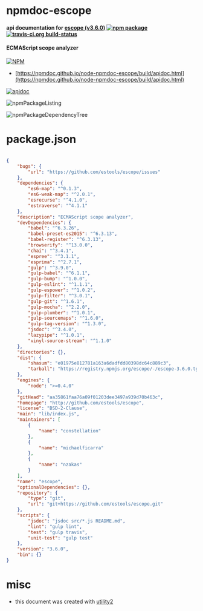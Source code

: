 # npmdoc-escope

#### api documentation for  [escope (v3.6.0)](http://github.com/estools/escope)  [![npm package](https://img.shields.io/npm/v/npmdoc-escope.svg?style=flat-square)](https://www.npmjs.org/package/npmdoc-escope) [![travis-ci.org build-status](https://api.travis-ci.org/npmdoc/node-npmdoc-escope.svg)](https://travis-ci.org/npmdoc/node-npmdoc-escope)

#### ECMAScript scope analyzer

[![NPM](https://nodei.co/npm/escope.png?downloads=true&downloadRank=true&stars=true)](https://www.npmjs.com/package/escope)

- [https://npmdoc.github.io/node-npmdoc-escope/build/apidoc.html](https://npmdoc.github.io/node-npmdoc-escope/build/apidoc.html)

[![apidoc](https://npmdoc.github.io/node-npmdoc-escope/build/screenCapture.buildCi.browser.%252Ftmp%252Fbuild%252Fapidoc.html.png)](https://npmdoc.github.io/node-npmdoc-escope/build/apidoc.html)

![npmPackageListing](https://npmdoc.github.io/node-npmdoc-escope/build/screenCapture.npmPackageListing.svg)

![npmPackageDependencyTree](https://npmdoc.github.io/node-npmdoc-escope/build/screenCapture.npmPackageDependencyTree.svg)



# package.json

```json

{
    "bugs": {
        "url": "https://github.com/estools/escope/issues"
    },
    "dependencies": {
        "es6-map": "^0.1.3",
        "es6-weak-map": "^2.0.1",
        "esrecurse": "^4.1.0",
        "estraverse": "^4.1.1"
    },
    "description": "ECMAScript scope analyzer",
    "devDependencies": {
        "babel": "^6.3.26",
        "babel-preset-es2015": "^6.3.13",
        "babel-register": "^6.3.13",
        "browserify": "^13.0.0",
        "chai": "^3.4.1",
        "espree": "^3.1.1",
        "esprima": "^2.7.1",
        "gulp": "^3.9.0",
        "gulp-babel": "^6.1.1",
        "gulp-bump": "^1.0.0",
        "gulp-eslint": "^1.1.1",
        "gulp-espower": "^1.0.2",
        "gulp-filter": "^3.0.1",
        "gulp-git": "^1.6.1",
        "gulp-mocha": "^2.2.0",
        "gulp-plumber": "^1.0.1",
        "gulp-sourcemaps": "^1.6.0",
        "gulp-tag-version": "^1.3.0",
        "jsdoc": "^3.4.0",
        "lazypipe": "^1.0.1",
        "vinyl-source-stream": "^1.1.0"
    },
    "directories": {},
    "dist": {
        "shasum": "e01975e812781a163a6dadfdd80398dc64c889c3",
        "tarball": "https://registry.npmjs.org/escope/-/escope-3.6.0.tgz"
    },
    "engines": {
        "node": ">=0.4.0"
    },
    "gitHead": "aa35861faa76a09f01203dee3497a939d70b463c",
    "homepage": "http://github.com/estools/escope",
    "license": "BSD-2-Clause",
    "main": "lib/index.js",
    "maintainers": [
        {
            "name": "constellation"
        },
        {
            "name": "michaelficarra"
        },
        {
            "name": "nzakas"
        }
    ],
    "name": "escope",
    "optionalDependencies": {},
    "repository": {
        "type": "git",
        "url": "git+https://github.com/estools/escope.git"
    },
    "scripts": {
        "jsdoc": "jsdoc src/*.js README.md",
        "lint": "gulp lint",
        "test": "gulp travis",
        "unit-test": "gulp test"
    },
    "version": "3.6.0",
    "bin": {}
}
```



# misc
- this document was created with [utility2](https://github.com/kaizhu256/node-utility2)
